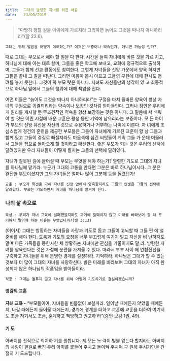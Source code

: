 ```yaml
---
title:  그대의 방탕한 자녀를 위한 싸움
date:   23/05/2019
---
```


> <p></p>
> “마땅히 행할 길을 아이에게 가르치라 그리하면 늙어도 그것을 떠나지 아니하리라”(잠 22:6).

`그대는 위의 말씀을 어떻게 이해하는가? 이것은 보증이나 약속인가, 아니면 가능성
인가?`

때로 그대는 부모로서 해야 할 일을 다 한다. 시간을 들여 자녀에게 바른 것을 가르
치고, 하나님에 대해 아는 대로 살며, 그들을 좋은 학교에 보내고, 교회에 정규적으로
출석하며, 그들과 함께 선교 활동에도 참여한다. 그렇게 자녀들을 신앙 가운데서 양육
하지만 그들은 끝내 그 길을 떠난다. 그러면 마음이 몹시 아프고 그들의 구원에 대해
한시도 염려를 놓지 못한다. 그것이 꼭 부모 탓은 아니다. 자녀도 자신들만의 생각이 있
고 최종적으로 하나님 앞에서 그들의 행위에 대해 책임을 진다.

어떤 이들은 “늙어도 그것을 떠나지 아니하리라”는 구절을 마치 올바른 양육이 항상
자녀의 구원으로 귀결되리라는 약속이나 보장인 것처럼 받아들인다. 그러나 잠언은
우리에게 원리를 제시할 뿐 무조건적인 약속을 항상 보장하는 것은 아니다. 그 말씀에
서 배워야 할 것은 어린 시절에 배운 교훈은 평생 동안 기억에 남으리라는 보증이다. 모
든 아이가 부모의 신앙 유산을 자신의 것으로 수용하거나 거부하는 나이에 이른다. 자
녀에게 조심스럽게 경건의 훈련을 제공한 부모들은 그들이 자녀에게 가르친 교훈이 항
상 그들과 함께 있고 그들이 곁길로 빠질지라도 마음속에 심긴 씨앗들이 계속 그들 가
운데 머물러서 그들을 집으로 돌아오게 할 것이라고 확신한다. 좋은 부모가 되는 것은
우리의 선택에 달려있지만 우리 자녀들이 어떻게 될지는 그들의 선택에 달려있다.

 자녀가 잘못된 길에 들어설 때 부모는 무엇을 해야 하는가? 열렬한 기도로 그대의
자녀를 하나님께 맡기라. 누군가 그대의 고통을 안다면 그분은 바로 하나님이시다. 그
분은 완전한 부모이셨지만 그의 자녀들은 얼마나 많이 그분께 등을 돌렸던가!

`교훈 : 부모가 최선을 다해 자녀를 신앙 안에서 양육할지라도 그들의 인생은 그들의
선택에 달려있다. 부모는 기도하면서 자녀를 하나님께 맡겨야 한다.`

### 나의 삶 속으로

`묵상 : 우리가 자녀 교육에 실패했을지라도 과거에 얽매이지 않고 미래를 바라보며 절
대 포기하지 말아야 하는 이유는 무엇입니까?(빌 3:13)`

(이어서) 그대는 방황하는 자녀들을 사랑과 기도로 돕고 그들이 고뇌할 때 그들 편
에 설 준비를 해야 한다. 도움과 기도의 요청을 너무 부끄럽게 여기지 말고 자신을 비
난하지도 말며 다른 가족들을 등한시한 채 방황하는 자녀에만 관심을 기울이지도 말
라. 방탕한 자녀를 양육한다는 것은 가정에 분란을 가져올 수 있다. 따라서 부부 사이
에 연합전선을 구축하고 자녀들을 위해 분명한 경계를 설정하라. 기억하라. 하나님은
그대가 할 수 있는 것보다 더 많이 그대의 자녀를 사랑하신다. 밝은 미래를 바라보며
그대의 자녀가 아직 완성되지 않은 하나님의 작품임을 받아들이라.

`적용 : 그대는 멈추지 않고 자녀를 위해 어떻게 기도하기로 결심하겠습니까?`

#### 영감의 교훈

**자녀 교육 -** “부모들이여, 자녀들을 빈틈없이 보살피라.
일어날 때에든지 앉았을 때에든지, 나갈 때에든지 들어올
때에든지, 경계에 경계를 더하고 교훈에 교훈을 더하여
여기서도 조금 저기서도 조금, 훈계하고 책망하고 권고하
라”(증언 보감 1권, 49).

#### 기 도

아버지를 전적으로 의지하
기를 원합니다. 제 모든 노
력이 빛을 잃는다 할지라도
아버지의 사랑이 곁길로
빠진 우리 아이를 붙들어
주시고 돌이켜 주시며 구
원해 주시기만을 간절히 기
도드립니다.